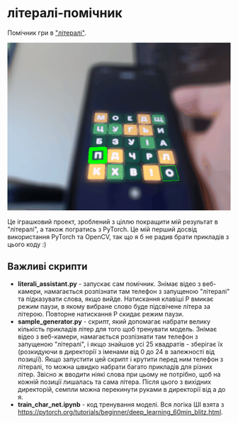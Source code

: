 # літералі-помічник
Помічник гри в ["літералі"](https://apps.apple.com/ua/app/%D0%BB%D1%96%D1%82%D0%B5%D1%80%D0%B0%D0%BB%D1%96/id1639535151?l=uk).

![Отак це виглядає](capture.gif)

Це іграшковий проект, зроблений з ціллю покращити мій результат в "літералі", а також погратись з PyTorch. Це мій перший досвід використання PyTorch та OpenCV, так що я б не радив брати прикладів з цього коду :)

## Важливі скрипти
* **literali_assistant.py** - запускає сам помічник. Знімає відео з веб-камери, намагається розпізнати там телефон з запущеною "літералі" та підказувати слова, якщо вийде. Натискання клавіші P вмикає режим паузи, в якому вибране слово буде підсвічене літера за літерою. Повторне натискання P скидає режим паузи.
* **sample_generator.py** - скрипт, який допомагає набрати велику кількість прикладів літер для того щоб тренувати модель. Знімає відео з веб-камери, намагається розпізнати там телефон з запущеною "літералі", і якщо знайшов усі 25 квадратів - зберігає їх (розкидуючи в директорії з іменами від 0 до 24 в залежності від позиції). Якщо запустити цей скрипт і крутити перед ним телефон з літералі, то можна швидко набрати багато прикладів для різних літер. Звісно ж вводити ніякі слова при цьому не потрібно, щоб на кожній позиції лишалась та сама літера. Після цього з вихідних директорій, семпли можна перекинути руками в директорії від а до я.
* **train_char_net.ipynb** - код тренування моделі. Вся логіка ШІ взята з  https://pytorch.org/tutorials/beginner/deep_learning_60min_blitz.html.
